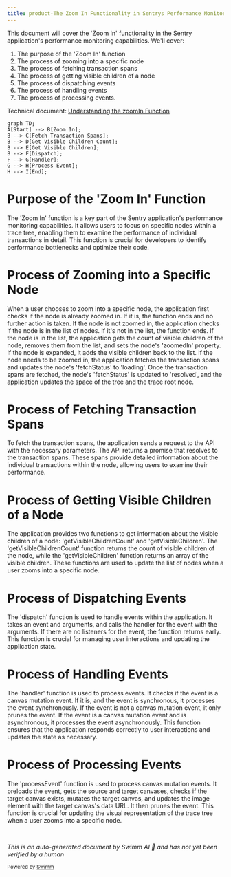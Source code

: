 ```yaml
---
title: product-The Zoom In Functionality in Sentrys Performance Monitoring
---
```

This document will cover the 'Zoom In' functionality in the Sentry application's performance monitoring capabilities. We'll cover:

1. The purpose of the 'Zoom In' function
2. The process of zooming into a specific node
3. The process of fetching transaction spans
4. The process of getting visible children of a node
5. The process of dispatching events
6. The process of handling events
7. The process of processing events.

Technical document: <SwmLink doc-title="Understanding the zoomIn Function">[Understanding the zoomIn Function](/.swm/understanding-the-zoomin-function.742o4gs8.sw.md)</SwmLink>

```mermaid
graph TD;
A[Start] --> B[Zoom In];
B --> C[Fetch Transaction Spans];
B --> D[Get Visible Children Count];
B --> E[Get Visible Children];
B --> F[Dispatch];
F --> G[Handler];
G --> H[Process Event];
H --> I[End];
```

# Purpose of the 'Zoom In' Function

The 'Zoom In' function is a key part of the Sentry application's performance monitoring capabilities. It allows users to focus on specific nodes within a trace tree, enabling them to examine the performance of individual transactions in detail. This function is crucial for developers to identify performance bottlenecks and optimize their code.

# Process of Zooming into a Specific Node

When a user chooses to zoom into a specific node, the application first checks if the node is already zoomed in. If it is, the function ends and no further action is taken. If the node is not zoomed in, the application checks if the node is in the list of nodes. If it's not in the list, the function ends. If the node is in the list, the application gets the count of visible children of the node, removes them from the list, and sets the node's 'zoomedIn' property. If the node is expanded, it adds the visible children back to the list. If the node needs to be zoomed in, the application fetches the transaction spans and updates the node's 'fetchStatus' to 'loading'. Once the transaction spans are fetched, the node's 'fetchStatus' is updated to 'resolved', and the application updates the space of the tree and the trace root node.

# Process of Fetching Transaction Spans

To fetch the transaction spans, the application sends a request to the API with the necessary parameters. The API returns a promise that resolves to the transaction spans. These spans provide detailed information about the individual transactions within the node, allowing users to examine their performance.

# Process of Getting Visible Children of a Node

The application provides two functions to get information about the visible children of a node: 'getVisibleChildrenCount' and 'getVisibleChildren'. The 'getVisibleChildrenCount' function returns the count of visible children of the node, while the 'getVisibleChildren' function returns an array of the visible children. These functions are used to update the list of nodes when a user zooms into a specific node.

# Process of Dispatching Events

The 'dispatch' function is used to handle events within the application. It takes an event and arguments, and calls the handler for the event with the arguments. If there are no listeners for the event, the function returns early. This function is crucial for managing user interactions and updating the application state.

# Process of Handling Events

The 'handler' function is used to process events. It checks if the event is a canvas mutation event. If it is, and the event is synchronous, it processes the event synchronously. If the event is not a canvas mutation event, it only prunes the event. If the event is a canvas mutation event and is asynchronous, it processes the event asynchronously. This function ensures that the application responds correctly to user interactions and updates the state as necessary.

# Process of Processing Events

The 'processEvent' function is used to process canvas mutation events. It preloads the event, gets the source and target canvases, checks if the target canvas exists, mutates the target canvas, and updates the image element with the target canvas's data URL. It then prunes the event. This function is crucial for updating the visual representation of the trace tree when a user zooms into a specific node.

&nbsp;

*This is an auto-generated document by Swimm AI 🌊 and has not yet been verified by a human*

<SwmMeta version="3.0.0" repo-id="Z2l0aHViJTNBJTNBc2VudHJ5LWRlbW8lM0ElM0FTd2ltbS1EZW1v" repo-name="sentry-demo" doc-type="product-flows"><sup>Powered by [Swimm](/)</sup></SwmMeta>

